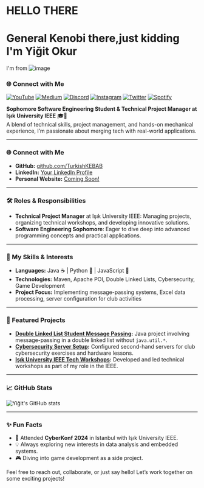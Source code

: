 # HELLO THERE
# General Kenobi there,just kidding I'm Yiğit Okur 

I'm from ![image](https://github.com/user-attachments/assets/7976c664-2c69-4b24-876f-240aba9516d2)


### 🌐 Connect with Me
[![YouTube](https://img.shields.io/badge/YouTube-%23FF0000.svg?&style=for-the-badge&logo=YouTube&logoColor=white)](https://www.youtube.com/YourChannel)
[![Medium](https://img.shields.io/badge/Medium-%23000000.svg?&style=for-the-badge&logo=Medium&logoColor=white)](https://medium.com/@YourProfile)
[![Discord](https://img.shields.io/badge/Discord-%237289DA.svg?&style=for-the-badge&logo=discord&logoColor=white)](https://discord.gg/YourServer)
[![Instagram](https://img.shields.io/badge/Instagram-%23E4405F.svg?&style=for-the-badge&logo=Instagram&logoColor=white)](https://www.instagram.com/YourProfile)
[![Twitter](https://img.shields.io/badge/Twitter-%231DA1F2.svg?&style=for-the-badge&logo=Twitter&logoColor=white)](https://twitter.com/YourProfile)
[![Spotify](https://img.shields.io/badge/Spotify-%231DB954.svg?&style=for-the-badge&logo=spotify&logoColor=white)](https://open.spotify.com/user/YourProfile)


**Sophomore Software Engineering Student & Technical Project Manager at Işık University IEEE** 🎓🔧  
A blend of technical skills, project management, and hands-on mechanical experience, I’m passionate about merging tech with real-world applications.

---

### 🌐 Connect with Me
- **GitHub:** [github.com/TurkishKEBAB](https://github.com/TurkishKEBAB)
- **LinkedIn:** [Your LinkedIn Profile](https://www.linkedin.com/in/your-profile/)
- **Personal Website:** [Coming Soon!](#)

---

### 🛠 Roles & Responsibilities
- **Technical Project Manager** at Işık University IEEE: Managing projects, organizing technical workshops, and developing innovative solutions.
- **Software Engineering Sophomore**: Eager to dive deep into advanced programming concepts and practical applications.

---

### 🔧 My Skills & Interests
- **Languages:** Java ☕ | Python 🐍 | JavaScript 📜
- **Technologies:** Maven, Apache POI, Double Linked Lists, Cybersecurity, Game Development
- **Project Focus:** Implementing message-passing systems, Excel data processing, server configuration for club activities

---

### 🌟 Featured Projects
- **[Double Linked List Student Message Passing](https://github.com/YourUsername/YourProjectName):** Java project involving message-passing in a double linked list without `java.util.*`.
- **[Cybersecurity Server Setup](https://github.com/YourUsername/YourServerProject):** Configured second-hand servers for club cybersecurity exercises and hardware lessons.
- **[Işık University IEEE Tech Workshops](https://github.com/YourUsername/YourWorkshopProject):** Developed and led technical workshops as part of my role in the IEEE.

---

### 📈 GitHub Stats
![Yiğit's GitHub stats](https://github-readme-stats.vercel.app/api?username=TurkishKEBAB&show_icons=true&theme=radical)

---

### ✨ Fun Facts
- 🚀 Attended **CyberKonf 2024** in Istanbul with Işık University IEEE.
- 💡 Always exploring new interests in data analysis and embedded systems.
- 🎮 Diving into game development as a side project.

Feel free to reach out, collaborate, or just say hello! Let’s work together on some exciting projects!
